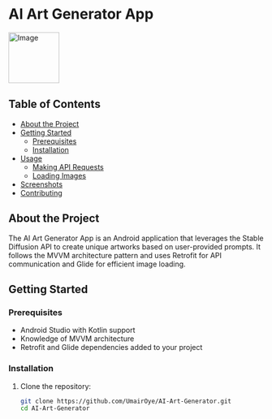 # AI Art Generator App

<img width="100" height="100" src="https://cdn.stablediffusionapi.com/generations/c9fc3626-12b8-4761-a271-1954d444c849-0.png" alt="Image" >

## Table of Contents

- [About the Project](#about-the-project)
- [Getting Started](#getting-started)
  - [Prerequisites](#prerequisites)
  - [Installation](#installation)
- [Usage](#usage)
  - [Making API Requests](#making-api-requests)
  - [Loading Images](#loading-images)
- [Screenshots](#screenshots)
- [Contributing](#contributing)

## About the Project

The AI Art Generator App is an Android application that leverages the Stable Diffusion API to create unique artworks based on user-provided prompts. It follows the MVVM architecture pattern and uses Retrofit for API communication and Glide for efficient image loading.

## Getting Started

### Prerequisites

- Android Studio with Kotlin support
- Knowledge of MVVM architecture
- Retrofit and Glide dependencies added to your project

### Installation

1. Clone the repository:

   ```bash
   git clone https://github.com/UmairOye/AI-Art-Generator.git
   cd AI-Art-Generator
